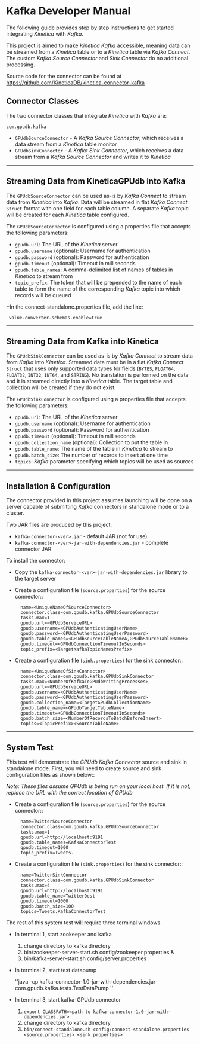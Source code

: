 Kafka Developer Manual
======================

The following guide provides step by step instructions to get started
integrating *Kinetica* with *Kafka*.

This project is aimed to make *Kinetica* *Kafka* accessible, meaning data can be
streamed from a *Kinetica* table or to a *Kinetica* table via *Kafka Connect*.  The
custom *Kafka Source Connector* and *Sink Connector* do no additional
processing.

Source code for the connector can be found at https://github.com/KineticaDB/kinetica-connector-kafka


Connector Classes
-----------------

The two connector classes that integrate *Kinetica* with *Kafka* are:

``com.gpudb.kafka``

* ``GPUdbSourceConnector`` - A *Kafka Source Connector*, which receives a data
  stream from a *Kinetica* table monitor
* ``GPUdbSinkConnector`` - A *Kafka Sink Connector*, which receives a data
  stream from a *Kafka Source Connector* and writes it to *Kinetica*


-----


Streaming Data from KineticaGPUdb into Kafka
--------------------------------------------

The ``GPUdbSourceConnector`` can be used as-is by *Kafka Connect* to stream
data from *Kinetica* into *Kafka*. Data will be streamed in flat *Kafka Connect*
``Struct`` format with one field for each table column.  A separate *Kafka*
topic will be created for each *Kinetica* table configured.

The ``GPUdbSourceConnector`` is configured using a properties file that
accepts the following parameters:

* ``gpudb.url``: The URL of the *Kinetica* server
* ``gpudb.username`` (optional): Username for authentication
* ``gpudb.password`` (optional): Password for authentication
* ``gpudb.timeout`` (optional): Timeout in milliseconds 
* ``gpudb.table_names``: A comma-delimited list of names of tables in *Kinetica* to
  stream from
* ``topic_prefix``: The token that will be prepended to the name of each table
  to form the name of the corresponding *Kafka* topic into which records will be
  queued

+In the connect-standalone.properties file, add the line:
   
     value.converter.schemas.enable=true

-----


Streaming Data from Kafka into Kinetica
---------------------------------------

The ``GPUdbSinkConnector`` can be used as-is by *Kafka Connect* to stream
data from *Kafka* into *Kinetica*. Streamed data must be in a flat *Kafka Connect*
``Struct`` that uses only supported data types for fields (``BYTES``,
``FLOAT64``, ``FLOAT32``, ``INT32``, ``INT64``, and ``STRING``). No
translation is performed on the data and it is streamed directly into a
*Kinetica* table. The target table and collection will be created if they do
not exist.

The ``GPUdbSinkConnector`` is configured using a properties file that
accepts the following parameters:

* ``gpudb.url``: The URL of the *Kinetica* server
* ``gpudb.username`` (optional): Username for authentication
* ``gpudb.password`` (optional): Password for authentication
* ``gpudb.timeout`` (optional): Timeout in milliseconds
* ``gpudb.collection_name`` (optional): Collection to put the table in
* ``gpudb.table_name``: The name of the table in *Kinetica* to stream to
* ``gpudb.batch_size``: The number of records to insert at one time
* ``topics``: *Kafka* parameter specifying which topics will be used as sources


-----


Installation & Configuration
----------------------------

The connector provided in this project assumes launching will be done on a
server capable of submitting *Kafka* connectors in standalone mode or to a
cluster.

Two JAR files are produced by this project:

* ``kafka-connector-<ver>.jar`` - default JAR (not for use)
* ``kafka-connector-<ver>-jar-with-dependencies.jar`` - complete connector JAR

To install the connector:

* Copy the ``kafka-connector-<ver>-jar-with-dependencies.jar`` library to the
  target server

* Create a configuration file (``source.properties``) for the source connector::

        name=<UniqueNameOfSourceConnector>
        connector.class=com.gpudb.kafka.GPUdbSourceConnector
        tasks.max=1
        gpudb.url=<GPUdbServiceURL>
        gpudb.username=<GPUdbAuthenticatingUserName>
        gpudb.password=<GPUdbAuthenticatingUserPassword>
        gpudb.table_names=<GPUdbSourceTableNameA,GPUdbSourceTableNameB>
        gpudb.timeout=<GPUdbConnectionTimeoutInSeconds>
        topic_prefix=<TargetKafkaTopicNamesPrefix>

* Create a configuration file (``sink.properties``) for the sink connector::

        name=<UniqueNameOfSinkConnector>
        connector.class=com.gpudb.kafka.GPUdbSinkConnector
        tasks.max=<NumberOfKafkaToGPUdbWritingProcesses>
        gpudb.url=<GPUdbServiceURL>
        gpudb.username=<GPUdbAuthenticatingUserName>
        gpudb.password=<GPUdbAuthenticatingUserPassword>
        gpudb.collection_name=<TargetGPUdbCollectionName>
        gpudb.table_name=<GPUdbTargetTableName>
        gpudb.timeout=<GPUdbConnectionTimeoutInSeconds>
        gpudb.batch_size=<NumberOfRecordsToBatchBeforeInsert>
        topics=<TopicPrefix><SourceTableName>


-------------

System Test
-------------

This test will demonstrate the *GPUdb Kafka Connector* source and sink in standalone mode.
First, you will need to create source and sink configuration files as shown below::

*Note: These files assume GPUdb is being run on your local host.  If it is not, replace the URL with the correct location of GPUdb*

* Create a configuration file (``source.properties``) for the source connector::

        name=TwitterSourceConnector
        connector.class=com.gpudb.kafka.GPUdbSourceConnector
        tasks.max=1
        gpudb.url=http://localhost:9191
        gpudb.table_names=KafkaConnectorTest
        gpudb.timeout=1000
        topic_prefix=Tweets.
        

* Create a configuration file (``sink.properties``) for the sink connector::

        name=TwitterSinkConnector
        connector.class=com.gpudb.kafka.GPUdbSinkConnector
        tasks.max=4
        gpudb.url=http://localhost:9191
        gpudb.table_name=TwitterDest
        gpudb.timeout=1000
        gpudb.batch_size=100
        topics=Tweets.KafkaConnectorTest
        

     

     
The rest of this system test will require three terminal windows.

* In terminal 1, start zookeeper and kafka
    1.  change directory to kafka directory
    2.  bin/zookeeper-server-start.sh config/zookeeper.properties &
    3.  bin/kafka-server-start.sh config/server.properties
        
* In terminal 2, start test datapump
    
    ''java -cp kafka-connector-1.0-jar-with-dependencies.jar com.gpudb.kafka.tests.TestDataPump <gpudb url>''

* In terminal 3, start kafka-GPUdb connector
    
    1. ``export CLASSPATH=<path to kafka-connector-1.0-jar-with-dependencies.jar>``
    2. change directory to kafka directory
    3. ``bin/connect-standalone.sh config/connect-standalone.properties <source.properties> <sink.properties>``


